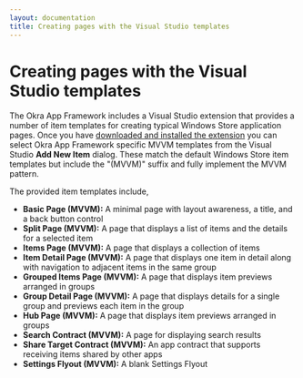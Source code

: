 ```yaml
---
layout: documentation
title: Creating pages with the Visual Studio templates
---
```


Creating pages with the Visual Studio templates
===============================================

The Okra App Framework includes a Visual Studio extension that provides a number of item templates for creating typical Windows Store
application pages. Once you have [downloaded and installed the extension](getting_started_downloading.html) you can select Okra App
Framework specific MVVM templates from the Visual Studio **Add New Item** dialog. These match the default Windows Store item templates
but include the "(MVVM)" suffix and fully implement the MVVM pattern.

The provided item templates include,

* **Basic Page (MVVM):** A minimal page with layout awareness, a title, and a back button control
* **Split Page (MVVM):** A page that displays a list of items and the details for a selected item
* **Items Page (MVVM):** A page that displays a collection of items
* **Item Detail Page (MVVM):** A page that displays one item in detail along with navigation to adjacent items in the same group
* **Grouped Items Page (MVVM):** A page that displays item previews arranged in groups
* **Group Detail Page (MVVM):** A page that displays details for a single group and previews each item in the group
* **Hub Page (MVVM):** A page that displays item previews arranged in groups
* **Search Contract (MVVM):** A page for displaying search results
* **Share Target Contract (MVVM):** An app contract that supports receiving items shared by other apps
* **Settings Flyout (MVVM):** A blank Settings Flyout